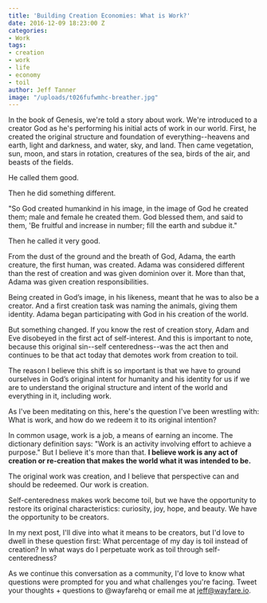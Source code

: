 ```yaml
---
title: 'Building Creation Economies: What is Work?'
date: 2016-12-09 18:23:00 Z
categories:
- Work
tags:
- creation
- work
- life
- economy
- toil
author: Jeff Tanner
image: "/uploads/t026fufwmhc-breather.jpg"
---
```


In the book of Genesis, we're told a story about work. We're introduced to a creator God as he's performing his initial acts of work in our world. First, he created the original structure and foundation of everything--heavens and earth, light and darkness, and water, sky, and land. Then came vegetation, sun, moon, and stars in rotation, creatures of the sea, birds of the air, and beasts of the fields. 

He called them good.

Then he did something different. 

"So God created humankind in his image, in the image of God he created them; male and female he created them. God blessed them, and said to them, 'Be fruitful and increase in number; fill the earth and subdue it." 

Then he called it very good.

From the dust of the ground and the breath of God, Adama, the earth creature, the first human, was created. Adama was considered different than the rest of creation and was given dominion over it. More than that, Adama was given creation responsibilities. 

Being created in God’s image, in his likeness, meant that he was to also be a creator. And a first creation task was naming the animals, giving them identity. Adama began participating with God in his creation of the world.

But something changed. If you know the rest of creation story, Adam and Eve disobeyed in the first act of self-interest. And this is important to note, because this original sin--self centeredness--was the act then and continues to be that act today that demotes work from creation to toil. 

The reason I believe this shift is so important is that we have to ground ourselves in God’s original intent for humanity and his identity for us if we are to understand the original structure and intent of the world and everything in it, including work. 

As I've been meditating on this, here's the question I've been wrestling with: What is work, and how do we redeem it to its original intention?

In common usage, work is a job, a means of earning an income. The dictionary definition says: "Work is an activity involving effort to achieve a purpose." But I believe it's more than that. **I believe work is any act of creation or re-creation that makes the world what it was intended to be.**

The original work was creation, and I believe that perspective can and should be redeemed. Our work is creation.

Self-centeredness makes work become toil, but we have the opportunity to restore its original characteristics: curiosity, joy, hope, and beauty. We have the opportunity to be creators.

In my next post, I'll dive into what it means to be creators, but I'd love to dwell in these question first: What percentage of my day is toil instead of creation? In what ways do I perpetuate work as toil through self-centeredness?

As we continue this conversation as a community, I'd love to know what questions were prompted for you and what challenges you're facing. Tweet your thoughts + questions to @wayfarehq or email me at jeff@wayfare.io. 